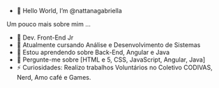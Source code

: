 - 👋 Hello World, I’m @nattanagabriella

Um pouco mais sobre mim ...
- 👯 Dev. Front-End Jr
- 🔭 Atualmente cursando Análise e Desenvolvimento de Sistemas
- 🌱 Estou aprendendo sobre Back-End, Angular e Java
- 💬 Pergunte-me sobre [HTML e 5, CSS, JavaScript, Angular, Java]
- ⚡ Curiosidades: Realizo trabalhos Voluntários no Coletivo CODIVAS, Nerd, Amo café e Games.
